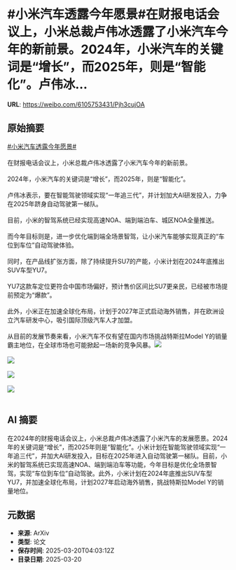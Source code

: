 # #小米汽车透露今年愿景#在财报电话会议上，小米总裁卢伟冰透露了小米汽车今年的新前景。2024年，小米汽车的关键词是“增长”，而2025年，则是“智能化”。卢伟冰...

**URL**: https://weibo.com/6105753431/Pjh3cujOA

## 原始摘要

<a href="https://m.weibo.cn/search?containerid=231522type%3D1%26t%3D10%26q%3D%23%E5%B0%8F%E7%B1%B3%E6%B1%BD%E8%BD%A6%E9%80%8F%E9%9C%B2%E4%BB%8A%E5%B9%B4%E6%84%BF%E6%99%AF%23&amp;extparam=%23%E5%B0%8F%E7%B1%B3%E6%B1%BD%E8%BD%A6%E9%80%8F%E9%9C%B2%E4%BB%8A%E5%B9%B4%E6%84%BF%E6%99%AF%23" data-hide=""><span class="surl-text">#小米汽车透露今年愿景#</span></a><br><br>在财报电话会议上，小米总裁卢伟冰透露了小米汽车今年的新前景。<br><br>2024年，小米汽车的关键词是“增长”，而2025年，则是“智能化”。<br><br>卢伟冰表示，要在智能驾驶领域实现“一年追三代”，并计划加大AI研发投入，力争在2025年跻身自动驾驶第一梯队。<br><br>目前，小米的智驾系统已经实现高速NOA、端到端泊车、城区NOA全量推送。<br><br>而今年目标则是，进一步优化端到端全场景智驾，让小米汽车能够实现真正的“车位到车位”自动驾驶体验。<br><br>同时，在产品线扩张方面，除了持续提升SU7的产能，小米计划在2024年底推出SUV车型YU7。<br><br>YU7这款车定位更符合中国市场偏好，预计售价区间比SU7更亲民，已经被市场提前预定为“爆款”。<br><br>此外，小米正在加速全球化布局，计划于2027年正式启动海外销售，并在欧洲设立汽车研发中心，吸引国际顶级汽车人才加盟。<br><br>从目前的发展节奏来看，小米汽车不仅有望在国内市场挑战特斯拉Model Y的销量霸主地位，在全球市场也可能掀起一场新的竞争风暴。<img style="" src="https://tvax4.sinaimg.cn/large/006Fd7o3gy1hzmbwf2zqij30mi0ekwgs.jpg" referrerpolicy="no-referrer"><br><br><img style="" src="https://tvax3.sinaimg.cn/large/006Fd7o3gy1hzmbwgr7esj30rj0j07h7.jpg" referrerpolicy="no-referrer"><br><br><img style="" src="https://tvax1.sinaimg.cn/large/006Fd7o3gy1hzmbwhu25mj30u00a2jvv.jpg" referrerpolicy="no-referrer"><br><br><img style="" src="https://tvax4.sinaimg.cn/large/006Fd7o3gy1hzmbwj5klyj30q70f4wjf.jpg" referrerpolicy="no-referrer"><br><br>

## AI 摘要

在2024年的财报电话会议上，小米总裁卢伟冰透露了小米汽车的发展愿景。2024年的关键词是“增长”，而2025年则是“智能化”。小米计划在智能驾驶领域实现“一年追三代”，并加大AI研发投入，目标在2025年进入自动驾驶第一梯队。目前，小米的智驾系统已实现高速NOA、端到端泊车等功能，今年目标是优化全场景智驾，实现“车位到车位”自动驾驶。此外，小米计划在2024年底推出SUV车型YU7，并加速全球化布局，计划2027年启动海外销售，挑战特斯拉Model Y的销量地位。

## 元数据

- **来源**: ArXiv
- **类型**: 论文
- **保存时间**: 2025-03-20T04:03:12Z
- **目录日期**: 2025-03-20
